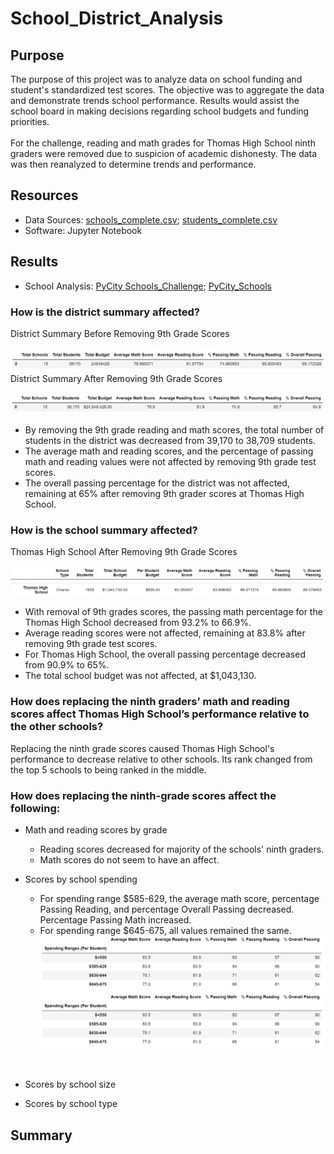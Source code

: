 # School_District_Analysis

## Purpose
The purpose of this project was to analyze data on school funding and student's standardized test scores. The objective was to aggregate the data and demonstrate trends school performance. Results would assist the school board in making decisions regarding school budgets and funding priorities.
<br>
<br>
For the challenge, reading and math grades for Thomas High School ninth graders were removed due to suspicion of academic dishonesty. The data was then reanalyzed to determine trends and performance.

## Resources
- Data Sources: [schools_complete.csv](Resources/schools_complete.csv); [students_complete.csv](Resources/students_complete.csv)
- Software: Jupyter Notebook

## Results
- School Analysis: [PyCity Schools_Challenge](PyCitySchools_Challenge.ipynb); [PyCity_Schools](PyCitySchools.ipynb)

### How is the district summary affected?
District Summary Before Removing 9th Grade Scores
<br>
<br>
![District_Summary_Before](Resources/district_before.png)
District Summary After Removing 9th Grade Scores
<br>
<br>
![District_Summary_After](Resources/district_after.png)
- By removing the 9th grade reading and math scores, the total number of students in the district was decreased from 39,170 to 38,709 students.
- The average math and reading scores, and the percentage of passing math and reading values were not affected by removing 9th grade test scores.
- The overall passing percentage for the district was not affected, remaining at 65% after removing 9th grader scores at Thomas High School.

### How is the school summary affected?
Thomas High School After Removing 9th Grade Scores
<br>
<br>
![Column Headers](Resources/column_headers.png)
![Thomas High After](Resources/thomas_high_after.png)
- With removal of 9th grades scores, the passing math percentage for the Thomas High School decreased from 93.2% to 66.9%.
- Average reading scores were not affected, remaining at 83.8% after removing 9th grade test scores.
- For Thomas High School, the overall passing percentage decreased from 90.9% to 65%.
- The total school budget was not affected, at $1,043,130.

### How does replacing the ninth graders’ math and reading scores affect Thomas High School’s performance relative to the other schools?
Replacing the ninth grade scores caused Thomas High School's performance to decrease relative to other schools. Its rank changed from the top 5 schools to being ranked in the middle.

### How does replacing the ninth-grade scores affect the following:
- Math and reading scores by grade
  - Reading scores decreased for majority of the schools' ninth graders.
  - Math scores do not seem to have an affect.

- Scores by school spending
  - For spending range $585-629, the average math score, percentage Passing Reading, and percentage Overall Passing decreased. Percentage Passing Math increased.
  - For spending range $645-675, all values remained the same.
 ![Spending_Before](Resources/spending_after.png)
 ![Spending_After](Resources/spending_after.png)
 <br>
 
- Scores by school size

- Scores by school type

## Summary
